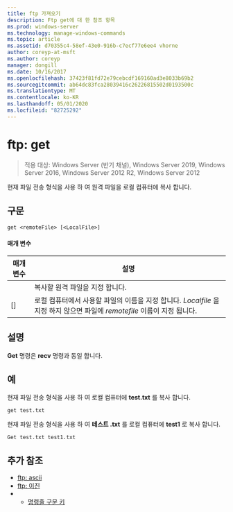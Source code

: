 ```yaml
---
title: ftp 가져오기
description: Ftp get에 대 한 참조 항목
ms.prod: windows-server
ms.technology: manage-windows-commands
ms.topic: article
ms.assetid: d70355c4-58ef-43e0-916b-c7ecf77e6ee4 vhorne
author: coreyp-at-msft
ms.author: coreyp
manager: dongill
ms.date: 10/16/2017
ms.openlocfilehash: 37423f81fd72e79cebcdf169160ad3e8033b69b2
ms.sourcegitcommit: ab64dc83fca28039416c26226815502d0193500c
ms.translationtype: MT
ms.contentlocale: ko-KR
ms.lasthandoff: 05/01/2020
ms.locfileid: "82725292"
---
```

# <a name="ftp-get"></a>ftp: get

> 적용 대상: Windows Server (반기 채널), Windows Server 2019, Windows Server 2016, Windows Server 2012 R2, Windows Server 2012

현재 파일 전송 형식을 사용 하 여 원격 파일을 로컬 컴퓨터에 복사 합니다.   
## <a name="syntax"></a>구문  
```  
get <remoteFile> [<LocalFile>]  
```  
#### <a name="parameters"></a>매개 변수  

|   매개 변수   |                                                              설명                                                               |
|---------------|----------------------------------------------------------------------------------------------------------------------------------------|
| <remoteFile>  |                                                   복사할 원격 파일을 지정 합니다.                                                   |
| [<LocalFile>] | 로컬 컴퓨터에서 사용할 파일의 이름을 지정 합니다. *Localfile* 을 지정 하지 않으면 파일에 *remotefile* 이름이 지정 됩니다. |

## <a name="remarks"></a>설명  
**Get** 명령은 **recv** 명령과 동일 합니다.  
## <a name="examples"></a>예  
현재 파일 전송 형식을 사용 하 여 로컬 컴퓨터에 **test.txt** 를 복사 합니다.  
```  
get test.txt  
```  
현재 파일 전송 형식을 사용 하 여 **테스트 .txt** 를 로컬 컴퓨터에 **test1** 로 복사 합니다.  
```  
Get test.txt test1.txt  
```  
## <a name="additional-references"></a>추가 참조  
-   [ftp: ascii](ftp-ascii.md)  
-   [ftp: 이진](ftp-binary.md)  
-   - [명령줄 구문 키](command-line-syntax-key.md)  
